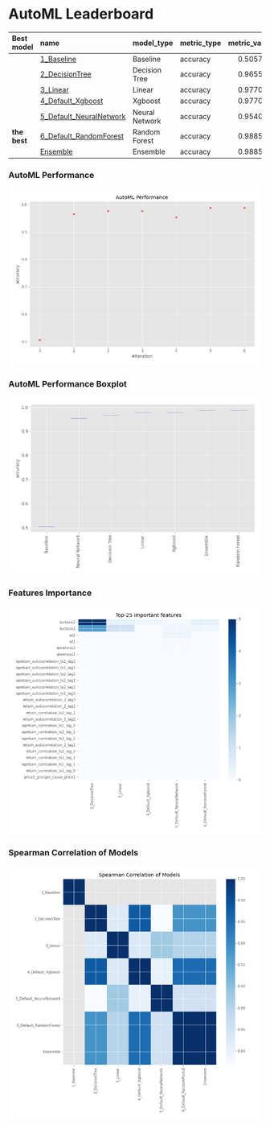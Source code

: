 # AutoML Leaderboard

| Best model   | name                                                         | model_type     | metric_type   |   metric_value |   train_time |
|:-------------|:-------------------------------------------------------------|:---------------|:--------------|---------------:|-------------:|
|              | [1_Baseline](1_Baseline/README.md)                           | Baseline       | accuracy      |       0.505747 |         5.89 |
|              | [2_DecisionTree](2_DecisionTree/README.md)                   | Decision Tree  | accuracy      |       0.965517 |         9.96 |
|              | [3_Linear](3_Linear/README.md)                               | Linear         | accuracy      |       0.977011 |         9.91 |
|              | [4_Default_Xgboost](4_Default_Xgboost/README.md)             | Xgboost        | accuracy      |       0.977011 |        11.8  |
|              | [5_Default_NeuralNetwork](5_Default_NeuralNetwork/README.md) | Neural Network | accuracy      |       0.954023 |         8.69 |
| **the best** | [6_Default_RandomForest](6_Default_RandomForest/README.md)   | Random Forest  | accuracy      |       0.988506 |        14.6  |
|              | [Ensemble](Ensemble/README.md)                               | Ensemble       | accuracy      |       0.988506 |         0.21 |

### AutoML Performance
![AutoML Performance](ldb_performance.png)

### AutoML Performance Boxplot
![AutoML Performance Boxplot](ldb_performance_boxplot.png)

### Features Importance
![features importance across models](features_heatmap.png)



### Spearman Correlation of Models
![models spearman correlation](correlation_heatmap.png)

